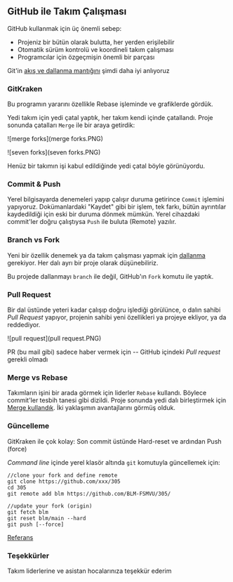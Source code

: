 ﻿## GitHub ile Takım Çalışması

GitHub kullanmak için üç önemli sebep:
* Projeniz bir bütün olarak bulutta, her yerden erişilebilir
* Otomatik sürüm kontrolü ve koordineli takım çalışması 
* Programcılar için özgeçmişin önemli bir parçası

Git'in [akış ve dallanma mantığını](https://guides.github.com/introduction/flow/) 
şimdi daha iyi anlıyoruz


### GitKraken

Bu programın yararını özellikle Rebase işleminde ve grafiklerde gördük.

Yedi takım için yedi çatal yaptık, her takım kendi içinde çatallandı. 
Proje sonunda çatalları `Merge` ile bir araya getirdik:

![merge forks](merge forks.PNG)

![seven forks](seven forks.PNG)

Henüz bir takımın işi kabul edildiğinde yedi çatal böyle görünüyordu.


### Commit & Push

Yerel bilgisayarda denemeleri yapıp çalışır duruma getirince `Commit` işlemini 
yapıyoruz. Dokümanlardaki "Kaydet" gibi bir işlem, tek farkı, bütün ayrıntılar 
kaydedildiği için eski bir duruma dönmek mümkün.
Yerel cihazdaki commit'ler doğru çalıştıysa `Push` ile buluta (Remote) yazılır.

### Branch vs Fork

Yeni bir özellik denemek ya da takım çalışması yapmak için 
[dallanma](https://guides.github.com/introduction/flow) gerekiyor. 
Her dalı ayrı bir proje olarak düşünebiliriz.

Bu projede dallanmayı `branch` ile değil, GitHub'ın `Fork` komutu ile yaptık.

### Pull Request

Bir dal üstünde yeteri kadar çalışıp doğru işlediği görülünce, o dalın sahibi 
*Pull Request* yapıyor, projenin sahibi yeni özellikleri ya projeye ekliyor, 
ya da reddediyor. 

![pull request](pull request.PNG)

PR (bu mail gibi) sadece haber vermek için -- 
GitHub içindeki *Pull request* gerekli olmadı

### Merge vs Rebase

Takımların işini bir arada görmek için liderler `Rebase` kullandı. 
Böylece commit'ler tesbih tanesi gibi dizildi. 
Proje sonunda yedi dalı birleştirmek için 
[Merge kullandık](https://github.com/BLM-FSMVU/305/network).
İki yaklaşımın avantajlarını görmüş olduk.


### Güncelleme

GitKraken ile çok kolay: 
Son commit üstünde Hard-reset ve ardından Push (force)

*Command line* içinde yerel klasör altında `git` komutuyla güncellemek için:
```
//clone your fork and define remote
git clone https://github.com/xxx/305
cd 305
git remote add blm https://github.com/BLM-FSMVU/305/

//update your fork (origin)
git fetch blm
git reset blm/main --hard
git push [--force]
```

[Referans](https://www.atlassian.com/git/tutorials/syncing)


### Teşekkürler

Takım liderlerine ve asistan hocalarınıza teşekkür ederim
